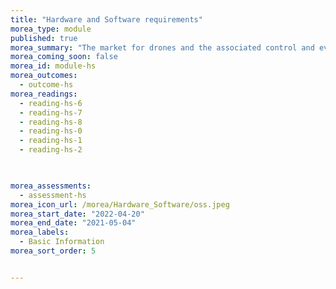 ```yaml
---
title: "Hardware and Software requirements"
morea_type: module
published: true
morea_summary: "The market for drones and the associated control and evaluation software is virtually unmanageable and requires constant readjustment to the application requirements and technical possibilities."
morea_coming_soon: false
morea_id: module-hs
morea_outcomes:
  - outcome-hs
morea_readings:
  - reading-hs-6
  - reading-hs-7
  - reading-hs-8  
  - reading-hs-0
  - reading-hs-1
  - reading-hs-2

  

morea_assessments:
  - assessment-hs
morea_icon_url: /morea/Hardware_Software/oss.jpeg
morea_start_date: "2022-04-20"
morea_end_date: "2021-05-04"
morea_labels: 
  - Basic Information
morea_sort_order: 5


---
```



